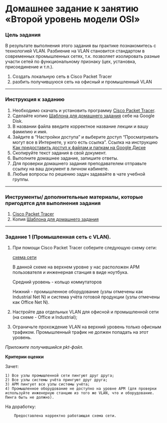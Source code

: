 # Домашнее задание к занятию «Второй уровень модели OSI»

### Цель задания

В результате выполнения этого задания вы практике познакомитесь с технологией VLAN.
Разбиение на VLAN становится стандартом в современных промышленных сетях, т.к. позволяет изолировать разные участи сетей по функциональному признаку (цех, установка, присоединение и т.п.).

1. Создать локальную сеть в Cisco Packet Tracer
2. разбить получившуюся сеть на офисный и промышленный VLAN

------

### Инструкция к заданию

1. Необходимо скачать и установить программу [Cisco Packet Tracer](https://www.netacad.com/ru/courses/packet-tracer).
2. Сделайте копию [Шаблона для домашнего задания](https://docs.google.com/document/d/14v9o8Pd244N8uIJhSG2zYky3qbecoya7F0UmaJtV38A/edit?usp=sharing) себе на Google Disk.
3. В названии файла введите корректное название лекции и вашу фамилию и имя.
4. Зайдите в “Настройки доступа” и выберите доступ “Просматривать могут все в Интернете, у кого есть ссылка”. Ссылка на инструкцию [Как предоставить доступ к файлам и папкам на Google Диске](https://support.google.com/docs/answer/2494822?hl=ru&co=GENIE.Platform%3DDesktop)
5. Скопируйте текст задания в свой документ.
6. Выполните домашнее задание, запишите ответы.
7. Для проверки домашнего задания преподавателем отправьте ссылку на ваш документ в личном кабинете.
8. Любые вопросы по решению задач задавайте в чате учебной группы.

------

### Инструменты/ дополнительные материалы, которые пригодятся для выполнения задания

1. [Cisco Packet Tracer](https://www.netacad.com/ru/courses/packet-tracer)
2. Копия [Шаблона для домашнего задания](https://docs.google.com/document/d/14v9o8Pd244N8uIJhSG2zYky3qbecoya7F0UmaJtV38A/edit?usp=sharing)

------

### Задание 1 (Промышленная сеть с VLAN).

1. При помощи Cisco Packet Tracer соберите следующую схему сети:

   [схема сети](Net_2.JPG)

   В данной схеме на верхнем уровне у нас расположен АРМ пользователя и инженерная станция в виде ноутбука.

   Средний уровень - кольцо коммутаторов

   Нижний - промышленное оборудование (узлы отмечены как Industrial Net N) и система учёта готовой продукции (узлы отмечены как Office Net N).

2. Настройте два отдельных VLAN для офисной и промышленной сети (на схеме - Office и Industrial);

3. Ограничьте прохождение VLAN на верхний уровень только офисным трафиком. Промышленный трафик не должен попадать на этот уровень.



*Приложите получившийся pkt-файл.*



**Критерии оценки**

Зачет:

```
1) Все узлы промышленной сети пингуют друг друга;
2) Все узлы системы учёта прингуют друг друга;
3) АРМ пингует все узлы системы учёта;
4) Промышленное оборудование не доступно на уровне АРМ (для проверки используйте инженерную станцию из того же VLAN, что и оборудование. Пинга быть не должно).
```

На доработку:
```
    Предоставлена корректно работающая схема сети.
```
